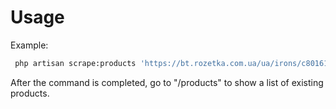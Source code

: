# Usage

Example:

```bash
 php artisan scrape:products 'https://bt.rozetka.com.ua/ua/irons/c80161/filter/producer=ariete/'
```

After the command is completed, go to "/products" to show a list of existing products.
